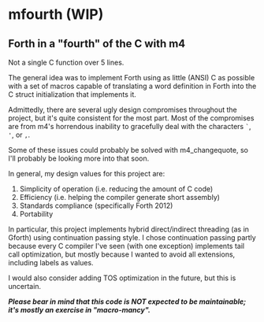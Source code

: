# mfourth (WIP)
## Forth in a "fourth" of the C with m4
Not a single C function over 5 lines.

The general idea was to implement Forth using as little (ANSI) C as possible with a set of macros capable of translating
a word definition in Forth into the C struct initialization that implements it.

Admittedly, there are several ugly design compromises throughout the project, but it's quite consistent for the most part.
Most of the compromises are from m4's horrendous inability to gracefully deal with the characters ``` ` ```, ` ' `, or ` , `.

Some of these issues could probably be solved with m4_changequote, so I'll probably be looking more into that soon.

In general, my design values for this project are:

1. Simplicity of operation (i.e. reducing the amount of C code)
2. Efficiency (i.e. helping the compiler generate short assembly)
3. Standards compliance (specifically Forth 2012)
4. Portability

In particular, this project implements hybrid direct/indirect threading (as in Gforth) using continuation passing style.
I chose continuation passing partly because every C compiler I've seen (with one exception) implements tail call optimization,
but mostly because I wanted to avoid all extensions, including labels as values.

I would also consider adding TOS optimization in the future, but this is uncertain.

***Please bear in mind that this code is _NOT_ expected to be maintainable; it's mostly an exercise in "macro-mancy".***
